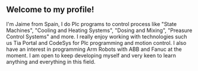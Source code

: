 ## Welcome to my profile!

I'm Jaime from Spain, I do Plc programs to control process like "State Machines", "Cooling and Heating Systems", "Dosing and Mixing", "Preasure Control Systems" and more. I really enjoy working with technologies such us Tia Portal and CodeSys for Plc programming and motion control. I also have an interest in programming Arm Robots with ABB and Fanuc at the moment. I am open to keep developing myself and very keen to learn anything and everything in this field.
